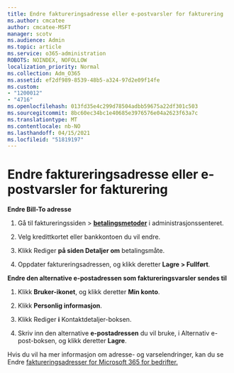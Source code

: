 ```yaml
---
title: Endre faktureringsadresse eller e-postvarsler for fakturering
ms.author: cmcatee
author: cmcatee-MSFT
manager: scotv
ms.audience: Admin
ms.topic: article
ms.service: o365-administration
ROBOTS: NOINDEX, NOFOLLOW
localization_priority: Normal
ms.collection: Adm_O365
ms.assetid: ef2df989-8539-48b5-a324-97d2e09f14fe
ms.custom:
- "1200012"
- "4716"
ms.openlocfilehash: 013fd35e4c299d78504adbb59675a22df301c503
ms.sourcegitcommit: 8bc60ec34bc1e40685e3976576e04a2623f63a7c
ms.translationtype: MT
ms.contentlocale: nb-NO
ms.lasthandoff: 04/15/2021
ms.locfileid: "51819197"
---
```

# <a name="change-billing-address-or-billing-email-notifications"></a>Endre faktureringsadresse eller e-postvarsler for fakturering

**Endre Bill-To adresse**

1. Gå til faktureringssiden > **[betalingsmetoder](https://go.microsoft.com/fwlink/p/?linkid=2018806)** i administrasjonssenteret.

2. Velg kredittkortet eller bankkontoen du vil endre.

3. Klikk Rediger **på siden Detaljer om** betalingsmåte. 

4. Oppdater faktureringsadressen, og klikk deretter **Lagre > Fullført**.

**Endre den alternative e-postadressen som faktureringsvarsler sendes til** 

1. Klikk **Bruker-ikonet**, og klikk deretter **Min konto**.

2. Klikk **Personlig informasjon**.

3. Klikk Rediger **i** Kontaktdetaljer-boksen. 

4. Skriv inn den alternative **e-postadressen** du vil bruke, i Alternativ e-post-boksen, og klikk deretter **Lagre**.

Hvis du vil ha mer informasjon om adresse- og varselendringer, kan du se Endre [faktureringsadresser for Microsoft 365 for bedrifter.](https://docs.microsoft.com/microsoft-365/commerce/billing-and-payments/change-your-billing-addresses?view=o365-worldwide)
